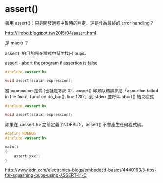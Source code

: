 # assert()
善用 assert()：只是開發過程中暫時的判定，還是作為最終的 error handling？

http://lirobo.blogspot.tw/2015/04/assert.html

是 macro ？

assert() 的目的是在程式中幫忙找出 bugs。

assert - abort the program if assertion is false
```c
#include <assert.h>

void assert(scalar expression);
```

當 expression 是假 (也就是等於 0)，assert() 印類似錯誤訊息「assertion  failed  in  file  foo.c,  function do_bar(), line 1287」到 stderr 並呼叫 abort() 結束程式
```c
#include <assert.h>

void assert(scalar expression);
```

如果在 <assert.h> 之前定義了NDEBUG，assert() 不會產生任何程式碼。
```c
#define NDEBUG
#include <assert.h>

main()
{
	assert(xxx);
}
```

http://www.edn.com/electronics-blogs/embedded-basics/4440193/8-tips-for-squashing-bugs-using-ASSERT-in-C
